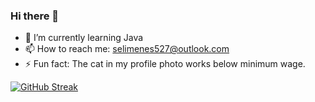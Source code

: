 ### Hi there 👋


- 🌱 I’m currently learning Java
- 📫 How to reach me: selimenes527@outlook.com
- ⚡ Fun fact: The cat in my profile photo works below minimum wage.


[![GitHub Streak](https://streak-stats.demolab.com?user=slmens&theme=dark)](https://git.io/streak-stats)
